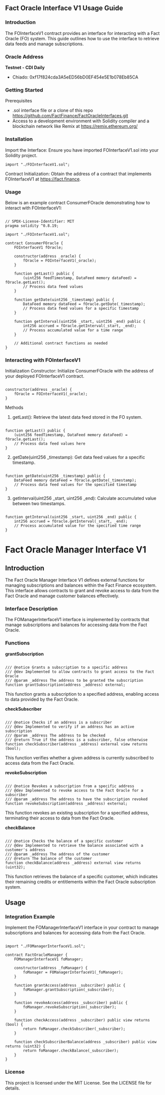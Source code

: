 ## Fact Oracle Interface V1 Usage Guide
### Introduction
The FOInterfaceV1 contract provides an interface for interacting with a Fact Oracle (FO) system. This guide outlines how to use the interface to retrieve data feeds and manage subscriptions.


### Oracle Address 

**Testnet - CDI Daily**
   - Chiado:  0xf17f824cda3A5eED56bD0EF454e5E1b078Eb85CA
    

### Getting Started
Prerequisites
  - .sol interface file or a clone of this repo https://github.com/FactFinance/FactOracleInterfaces.git
  - Access to a development environment with Solidity compiler and a blockchain network like Remix at https://remix.ethereum.org/

### Installation

Import the Interface: Ensure you have imported FOInterfaceV1.sol into your Solidity project.

```solidity
import "./FOInterfaceV1.sol";
```

Contract Initialization: Obtain the address of a contract that implements FOInterfaceV1 at https://fact.finance.

### Usage

Below is an example contract ConsumerFOracle demonstrating how to interact with FOInterfaceV1:

```solidity

// SPDX-License-Identifier: MIT
pragma solidity ^0.8.19;

import "./FOInterfaceV1.sol";

contract ConsumerFOracle {
    FOInterfaceV1 fOracle;

    constructor(address _oracle) {
        fOracle = FOInterfaceV1(_oracle);
    }

    function getLast() public {
        (uint256 feedTimestamp, DataFeed memory dataFeed) = fOracle.getLast();
        // Process data feed values
    }

    function getDate(uint256 _timestamp) public {
        DataFeed memory dataFeed = fOracle.getDate(_timestamp);
        // Process data feed values for a specific timestamp
    }

    function getInterval(uint256 _start, uint256 _end) public {
        int256 accrued = fOracle.getInterval(_start, _end);
        // Process accumulated value for a time range
    }

    // Additional contract functions as needed
}
```

### Interacting with FOInterfaceV1

Initialization
Constructor: Initialize ConsumerFOracle with the address of your deployed FOInterfaceV1 contract.

```solidity

constructor(address _oracle) {
    fOracle = FOInterfaceV1(_oracle);
}
```

Methods

1. getLast(): Retrieve the latest data feed stored in the FO system.

```solidity

function getLast() public {
    (uint256 feedTimestamp, DataFeed memory dataFeed) = fOracle.getLast();
    // Process data feed values here
}
```

2. getDate(uint256 _timestamp): Get data feed values for a specific timestamp.

```solidity

function getDate(uint256 _timestamp) public {
    DataFeed memory dataFeed = fOracle.getDate(_timestamp);
    // Process data feed values for the specified timestamp
}
```

3. getInterval(uint256 _start, uint256 _end): Calculate accumulated value between two timestamps.

```solidity

function getInterval(uint256 _start, uint256 _end) public {
    int256 accrued = fOracle.getInterval(_start, _end);
    // Process accumulated value for the specified time range
}
```

# Fact Oracle Manager Interface V1

## Introduction
The Fact Oracle Manager Interface V1 defines external functions for managing subscriptions and balances within the Fact Finance ecosystem. This interface allows contracts to grant and revoke access to data from the Fact Oracle and manage customer balances effectively.

### Interface Description
The FOManagerInterfaceV1 interface is implemented by contracts that manage subscriptions and balances for accessing data from the Fact Oracle.

### Functions
**grantSubscription**

```solidity

/// @notice Grants a subscription to a specific address
/// @dev Implemented to allow contracts to grant access to the Fact Oracle
/// @param _address The address to be granted the subscription
function grantSubscription(address _address) external;
```

This function grants a subscription to a specified address, enabling access to data provided by the Fact Oracle.

**checkSubscriber**

```solidity

/// @notice Checks if an address is a subscriber
/// @dev Implemented to verify if an address has an active subscription
/// @param _address The address to be checked
/// @return True if the address is a subscriber, false otherwise
function checkSubscriber(address _address) external view returns (bool);
```

This function verifies whether a given address is currently subscribed to access data from the Fact Oracle.

**revokeSubscription**

```solidity

/// @notice Revokes a subscription from a specific address
/// @dev Implemented to revoke access to the Fact Oracle for a subscriber
/// @param _address The address to have the subscription revoked
function revokeSubscription(address _address) external;
```

This function revokes an existing subscription for a specified address, terminating their access to data from the Fact Oracle.

**checkBalance**

```solidity

/// @notice Checks the balance of a specific customer
/// @dev Implemented to retrieve the balance associated with a customer's address
/// @param _address The address of the customer
/// @return The balance of the customer
function checkBalance(address _address) external view returns (uint32);
```

This function retrieves the balance of a specific customer, which indicates their remaining credits or entitlements within the Fact Oracle subscription system.

## Usage

### Integration Example

Implement the FOManagerInterfaceV1 interface in your contract to manage subscriptions and balances for accessing data from the Fact Oracle.

```solidity

import "./FOManagerInterfaceV1.sol";

contract FactOracleManager {
    FOManagerInterfaceV1 foManager;

    constructor(address _foManager) {
        foManager = FOManagerInterfaceV1(_foManager);
    }

    function grantAccess(address _subscriber) public {
        foManager.grantSubscription(_subscriber);
    }

    function revokeAccess(address _subscriber) public {
        foManager.revokeSubscription(_subscriber);
    }

    function checkAccess(address _subscriber) public view returns (bool) {
        return foManager.checkSubscriber(_subscriber);
    }

    function checkSubscriberBalance(address _subscriber) public view returns (uint32) {
        return foManager.checkBalance(_subscriber);
    }
}
```

### License
This project is licensed under the MIT License. See the LICENSE file for details.
